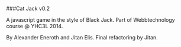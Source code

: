 ###Cat Jack v0.2

A javascript game in the style of Black Jack.
Part of Webbtechnology course @ YHC3L 2014.

By Alexander Eneroth and Jitan Elis.
Final refactoring by Jitan.
